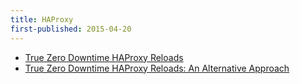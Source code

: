 ```yaml
---
title: HAProxy
first-published: 2015-04-20
---
```


*   [True Zero Downtime HAProxy Reloads](http://engineeringblog.yelp.com/2015/04/true-zero-downtime-haproxy-reloads.html)
*   [True Zero Downtime HAProxy Reloads: An Alternative Approach](http://inside.unbounce.com/product-dev/haproxy-reloads/)
